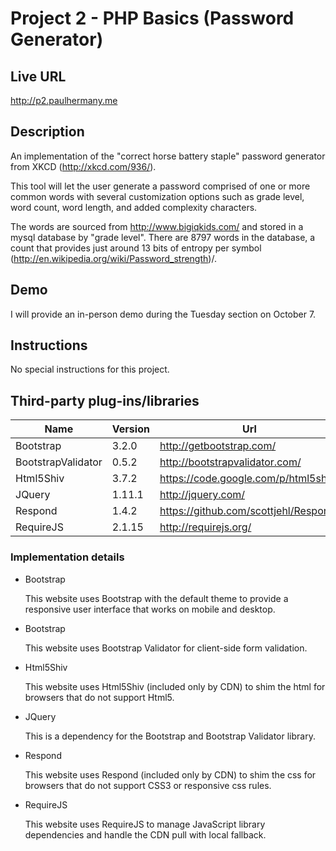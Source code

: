 # Project 2 - PHP Basics (Password Generator)

## Live URL
<http://p2.paulhermany.me>

## Description
An implementation of the "correct horse battery staple" password generator from XKCD (http://xkcd.com/936/).

This tool will let the user generate a password comprised of one or more common words with several customization options such as grade level, word count, word length, and added complexity characters.

The words are sourced from http://www.bigiqkids.com/ and stored in a mysql database by "grade level". There are 8797 words in the database, a count that provides just around 13 bits of entropy per symbol (http://en.wikipedia.org/wiki/Password_strength)/.

## Demo
I will provide an in-person demo during the Tuesday section on October 7.

## Instructions
No special instructions for this project.

## Third-party plug-ins/libraries

| Name               | Version | Url                                   |
| ------------------ | ------- | ------------------------------------- |
| Bootstrap          | 3.2.0   | http://getbootstrap.com/              |
| BootstrapValidator | 0.5.2   | http://bootstrapvalidator.com/        |
| Html5Shiv          | 3.7.2   | https://code.google.com/p/html5shiv/  |
| JQuery             | 1.11.1  | http://jquery.com/                    |
| Respond            | 1.4.2   | https://github.com/scottjehl/Respond/ |
| RequireJS          | 2.1.15  | http://requirejs.org/                 |

### Implementation details

* Bootstrap

  This website uses Bootstrap with the default theme to provide a responsive user interface that works on mobile and desktop.

* Bootstrap

  This website uses Bootstrap Validator for client-side form validation.
  
* Html5Shiv

  This website uses Html5Shiv (included only by CDN) to shim the html for browsers that do not support Html5.

* JQuery

  This is a dependency for the Bootstrap and Bootstrap Validator library.

* Respond

  This website uses Respond (included only by CDN) to shim the css for browsers that do not support CSS3 or responsive css rules.

* RequireJS

  This website uses RequireJS to manage JavaScript library dependencies and handle the CDN pull with local fallback.